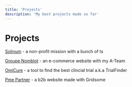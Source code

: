 ```yaml
---
title: 'Projects'
description: 'My best projects made so far'
---
```


# Projects

[Solinum](/projects/solinum) - a non-profit mission with a bunch of ts

[Groupe Nomblot](/projects/groupe-nomblot) - an e-commerce website with my A-Team

[OmiCure](/projects/omicure) - a tool to find the best clincial trial a.k.a TrialFinder

[Pme Partner](/projects/pme-partner) - a b2b website made with Gridsome
